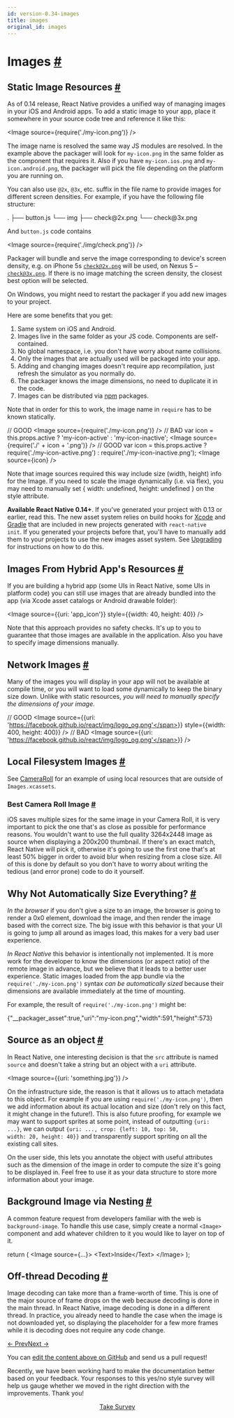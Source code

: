 ```yaml
---
id: version-0.34-images
title: images
original_id: images
---
```

<a id="content"></a><h1><a class="anchor" name="images"></a>Images <a class="hash-link" href="docs/images.html#images">#</a></h1><div><h2><a class="anchor" name="static-image-resources"></a>Static Image Resources <a class="hash-link" href="docs/images.html#static-image-resources">#</a></h2><p>As of 0.14 release, React Native provides a unified way of managing images in your iOS and Android apps. To add a static image to your app, place it somewhere in your source code tree and reference it like this:</p><div class="prism language-javascript">&lt;Image source<span class="token operator">=</span><span class="token punctuation">{</span><span class="token function">require<span class="token punctuation">(</span></span><span class="token string">'./my-icon.png'</span><span class="token punctuation">)</span><span class="token punctuation">}</span> <span class="token operator">/</span><span class="token operator">&gt;</span></div><p>The image name is resolved the same way JS modules are resolved. In the example above the packager will look for <code>my-icon.png</code> in the same folder as the component that requires it. Also if you have <code>my-icon.ios.png</code> and <code>my-icon.android.png</code>, the packager will pick the file depending on the platform you are running on.</p><p>You can also use <code>@2x</code>, <code>@3x</code>, etc. suffix in the file name to provide images for different screen densities. For example, if you have the following file structure:</p><div class="prism language-javascript"><span class="token punctuation">.</span>
├── button<span class="token punctuation">.</span>js
└── img
    ├── check@2x<span class="token punctuation">.</span>png
    └── check@3x<span class="token punctuation">.</span>png</div><p>And <code>button.js</code> code contains</p><div class="prism language-javascript">&lt;Image source<span class="token operator">=</span><span class="token punctuation">{</span><span class="token function">require<span class="token punctuation">(</span></span><span class="token string">'./img/check.png'</span><span class="token punctuation">)</span><span class="token punctuation">}</span> <span class="token operator">/</span><span class="token operator">&gt;</span></div><p>Packager will bundle and serve the image corresponding to device's screen density, e.g. on iPhone 5s <code>check@2x.png</code> will be used, on Nexus 5 – <code>check@3x.png</code>. If there is no image matching the screen density, the closest best option will be selected.</p><p>On Windows, you might need to restart the packager if you add new images to your project.</p><p>Here are some benefits that you get:</p><ol><li>Same system on iOS and Android.</li><li>Images live in the same folder as your JS code. Components are self-contained.</li><li>No global namespace, i.e. you don't have worry about name collisions.</li><li>Only the images that are actually used will be packaged into your app.</li><li>Adding and changing images doesn't require app recompilation, just refresh the simulator as you normally do.</li><li>The packager knows the image dimensions, no need to duplicate it in the code.</li><li>Images can be distributed via <a href="https://www.npmjs.com/" target="_blank">npm</a> packages.</li></ol><p>Note that in order for this to work, the image name in <code>require</code> has to be known statically.</p><div class="prism language-javascript"><span class="token comment" spellcheck="true">// GOOD
</span>&lt;Image source<span class="token operator">=</span><span class="token punctuation">{</span><span class="token function">require<span class="token punctuation">(</span></span><span class="token string">'./my-icon.png'</span><span class="token punctuation">)</span><span class="token punctuation">}</span> <span class="token operator">/</span><span class="token operator">&gt;</span>
<span class="token comment" spellcheck="true">
// BAD
</span><span class="token keyword">var</span> icon <span class="token operator">=</span> <span class="token keyword">this</span><span class="token punctuation">.</span>props<span class="token punctuation">.</span>active <span class="token operator">?</span> <span class="token string">'my-icon-active'</span> <span class="token punctuation">:</span> <span class="token string">'my-icon-inactive'</span><span class="token punctuation">;</span>
&lt;Image source<span class="token operator">=</span><span class="token punctuation">{</span><span class="token function">require<span class="token punctuation">(</span></span><span class="token string">'./'</span> <span class="token operator">+</span> icon <span class="token operator">+</span> <span class="token string">'.png'</span><span class="token punctuation">)</span><span class="token punctuation">}</span> <span class="token operator">/</span><span class="token operator">&gt;</span>
<span class="token comment" spellcheck="true">
// GOOD
</span><span class="token keyword">var</span> icon <span class="token operator">=</span> <span class="token keyword">this</span><span class="token punctuation">.</span>props<span class="token punctuation">.</span>active <span class="token operator">?</span> <span class="token function">require<span class="token punctuation">(</span></span><span class="token string">'./my-icon-active.png'</span><span class="token punctuation">)</span> <span class="token punctuation">:</span> <span class="token function">require<span class="token punctuation">(</span></span><span class="token string">'./my-icon-inactive.png'</span><span class="token punctuation">)</span><span class="token punctuation">;</span>
&lt;Image source<span class="token operator">=</span><span class="token punctuation">{</span>icon<span class="token punctuation">}</span> <span class="token operator">/</span><span class="token operator">&gt;</span></div><p>Note that image sources required this way include size (width, height) info for the Image. If you need to scale the image dynamically (i.e. via flex), you may need to manually set { width: undefined, height: undefined } on the style attribute.</p><p><strong>Available React Native 0.14+</strong>. If you've generated your project with 0.13 or earlier, read this. The new asset system relies on build hooks for <a href="https://github.com/facebook/react-native/pull/3523" target="_blank">Xcode</a> and <a href="https://github.com/facebook/react-native/commit/9dc036d2b99e6233297c55a3490bfc308e34e75f" target="_blank">Gradle</a> that are included in new projects generated with <code>react-native init</code>. If you generated your projects before that, you'll have to manually add them to your projects to use the new images asset system. See <a href="/react-native/docs/upgrading.html" target="">Upgrading</a> for instructions on how to do this.</p><h2><a class="anchor" name="images-from-hybrid-app-s-resources"></a>Images From Hybrid App's Resources <a class="hash-link" href="docs/images.html#images-from-hybrid-app-s-resources">#</a></h2><p>If you are building a hybrid app (some UIs in React Native, some UIs in platform code) you can still use images that are already bundled into the app (via Xcode asset catalogs or Android drawable folder):</p><div class="prism language-javascript">&lt;Image source<span class="token operator">=</span><span class="token punctuation">{</span><span class="token punctuation">{</span>uri<span class="token punctuation">:</span> <span class="token string">'app_icon'</span><span class="token punctuation">}</span><span class="token punctuation">}</span> style<span class="token operator">=</span><span class="token punctuation">{</span><span class="token punctuation">{</span>width<span class="token punctuation">:</span> <span class="token number">40</span><span class="token punctuation">,</span> height<span class="token punctuation">:</span> <span class="token number">40</span><span class="token punctuation">}</span><span class="token punctuation">}</span> <span class="token operator">/</span><span class="token operator">&gt;</span></div><p>Note that this approach provides no safety checks. It's up to you to guarantee that those images are available in the application. Also you have to specify image dimensions manually.</p><h2><a class="anchor" name="network-images"></a>Network Images <a class="hash-link" href="docs/images.html#network-images">#</a></h2><p>Many of the images you will display in your app will not be available at compile time, or you will want to load some dynamically to keep the binary size down. Unlike with static resources, <em>you will need to manually specify the dimensions of your image.</em></p><div class="prism language-javascript"><span class="token comment" spellcheck="true">// GOOD
</span>&lt;Image source<span class="token operator">=</span><span class="token punctuation">{</span><span class="token punctuation">{</span>uri<span class="token punctuation">:</span> <span class="token string">'https://facebook.github.io/react/img/logo_og.png'</span><span class="token punctuation">}</span><span class="token punctuation">}</span>
       style<span class="token operator">=</span><span class="token punctuation">{</span><span class="token punctuation">{</span>width<span class="token punctuation">:</span> <span class="token number">400</span><span class="token punctuation">,</span> height<span class="token punctuation">:</span> <span class="token number">400</span><span class="token punctuation">}</span><span class="token punctuation">}</span> <span class="token operator">/</span><span class="token operator">&gt;</span>
<span class="token comment" spellcheck="true">
// BAD
</span>&lt;Image source<span class="token operator">=</span><span class="token punctuation">{</span><span class="token punctuation">{</span>uri<span class="token punctuation">:</span> <span class="token string">'https://facebook.github.io/react/img/logo_og.png'</span><span class="token punctuation">}</span><span class="token punctuation">}</span> <span class="token operator">/</span><span class="token operator">&gt;</span></div><h2><a class="anchor" name="local-filesystem-images"></a>Local Filesystem Images <a class="hash-link" href="docs/images.html#local-filesystem-images">#</a></h2><p>See <a href="docs/cameraroll.html" target="_blank">CameraRoll</a> for an example of
using local resources that are outside of <code>Images.xcassets</code>.</p><h3><a class="anchor" name="best-camera-roll-image"></a>Best Camera Roll Image <a class="hash-link" href="docs/images.html#best-camera-roll-image">#</a></h3><p>iOS saves multiple sizes for the same image in your Camera Roll, it is very important to pick the one that's as close as possible for performance reasons. You wouldn't want to use the full quality 3264x2448 image as source when displaying a 200x200 thumbnail. If there's an exact match, React Native will pick it, otherwise it's going to use the first one that's at least 50% bigger in order to avoid blur when resizing from a close size. All of this is done by default so you don't have to worry about writing the tedious (and error prone) code to do it yourself.</p><h2><a class="anchor" name="why-not-automatically-size-everything"></a>Why Not Automatically Size Everything? <a class="hash-link" href="docs/images.html#why-not-automatically-size-everything">#</a></h2><p><em>In the browser</em> if you don't give a size to an image, the browser is going to render a 0x0 element, download the image, and then render the image based with the correct size. The big issue with this behavior is that your UI is going to jump all around as images load, this makes for a very bad user experience.</p><p><em>In React Native</em> this behavior is intentionally not implemented. It is more work for the developer to know the dimensions (or aspect ratio) of the remote image in advance, but we believe that it leads to a better user experience. Static images loaded from the app bundle via the <code>require('./my-icon.png')</code> syntax <em>can be automatically sized</em> because their dimensions are available immediately at the time of mounting.</p><p>For example, the result of <code>require('./my-icon.png')</code> might be:</p><div class="prism language-javascript"><span class="token punctuation">{</span><span class="token string">"__packager_asset"</span><span class="token punctuation">:</span><span class="token boolean">true</span><span class="token punctuation">,</span><span class="token string">"uri"</span><span class="token punctuation">:</span><span class="token string">"my-icon.png"</span><span class="token punctuation">,</span><span class="token string">"width"</span><span class="token punctuation">:</span><span class="token number">591</span><span class="token punctuation">,</span><span class="token string">"height"</span><span class="token punctuation">:</span><span class="token number">573</span><span class="token punctuation">}</span></div><h2><a class="anchor" name="source-as-an-object"></a>Source as an object <a class="hash-link" href="docs/images.html#source-as-an-object">#</a></h2><p>In React Native, one interesting decision is that the <code>src</code> attribute is named <code>source</code> and doesn't take a string but an object with a <code>uri</code> attribute.</p><div class="prism language-javascript">&lt;Image source<span class="token operator">=</span><span class="token punctuation">{</span><span class="token punctuation">{</span>uri<span class="token punctuation">:</span> <span class="token string">'something.jpg'</span><span class="token punctuation">}</span><span class="token punctuation">}</span> <span class="token operator">/</span><span class="token operator">&gt;</span></div><p>On the infrastructure side, the reason is that it allows us to attach metadata to this object. For example if you are using <code>require('./my-icon.png')</code>, then we add information about its actual location and size (don't rely on this fact, it might change in the future!). This is also future proofing, for example we may want to support sprites at some point, instead of outputting <code>{uri: ...}</code>, we can output <code>{uri: ..., crop: {left: 10, top: 50, width: 20, height: 40}}</code> and transparently support spriting on all the existing call sites.</p><p>On the user side, this lets you annotate the object with useful attributes such as the dimension of the image in order to compute the size it's going to be displayed in. Feel free to use it as your data structure to store more information about your image.</p><h2><a class="anchor" name="background-image-via-nesting"></a>Background Image via Nesting <a class="hash-link" href="docs/images.html#background-image-via-nesting">#</a></h2><p>A common feature request from developers familiar with the web is <code>background-image</code>. To handle this use case, simply create a normal <code>&lt;Image&gt;</code> component and add whatever children to it you would like to layer on top of it.</p><div class="prism language-javascript"><span class="token keyword">return</span> <span class="token punctuation">(</span>
  &lt;Image source<span class="token operator">=</span><span class="token punctuation">{</span><span class="token punctuation">.</span><span class="token punctuation">.</span><span class="token punctuation">.</span><span class="token punctuation">}</span><span class="token operator">&gt;</span>
    &lt;Text<span class="token operator">&gt;</span>Inside&lt;<span class="token operator">/</span>Text<span class="token operator">&gt;</span>
  &lt;<span class="token operator">/</span>Image<span class="token operator">&gt;</span>
<span class="token punctuation">)</span><span class="token punctuation">;</span></div><h2><a class="anchor" name="off-thread-decoding"></a>Off-thread Decoding <a class="hash-link" href="docs/images.html#off-thread-decoding">#</a></h2><p>Image decoding can take more than a frame-worth of time. This is one of the major source of frame drops on the web because decoding is done in the main thread. In React Native, image decoding is done in a different thread. In practice, you already need to handle the case when the image is not downloaded yet, so displaying the placeholder for a few more frames while it is decoding does not require any code change.</p></div><div class="docs-prevnext"><a class="docs-prev" href="docs/colors.html#content">← Prev</a><a class="docs-next" href="docs/handling-touches.html#content">Next →</a></div><p class="edit-page-block">You can <a target="_blank" href="https://github.com/facebook/react-native/blob/master/docs/Images.md">edit the content above on GitHub</a> and send us a pull request!</p><div class="survey"><div class="survey-image"></div><p>Recently, we have been working hard to make the documentation better based on your feedback. Your responses to this yes/no style survey will help us gauge whether we moved in the right direction with the improvements. Thank you!</p><center><a class="button" href="https://www.facebook.com/survey?oid=516954245168428">Take Survey</a></center></div>